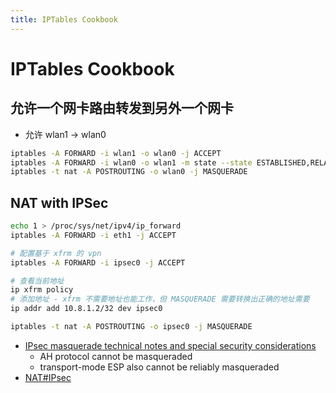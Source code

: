 ```yaml
---
title: IPTables Cookbook
---
```


# IPTables Cookbook


## 允许一个网卡路由转发到另外一个网卡

* 允许 wlan1 -> wlan0

```bash
iptables -A FORWARD -i wlan1 -o wlan0 -j ACCEPT
iptables -A FORWARD -i wlan0 -o wlan1 -m state --state ESTABLISHED,RELATED -j ACCEPT
iptables -t nat -A POSTROUTING -o wlan0 -j MASQUERADE
```

## NAT with IPSec

```bash
echo 1 > /proc/sys/net/ipv4/ip_forward
iptables -A FORWARD -i eth1 -j ACCEPT

# 配置基于 xfrm 的 vpn
iptables -A FORWARD -i ipsec0 -j ACCEPT

# 查看当前地址
ip xfrm policy
# 添加地址 - xfrm 不需要地址也能工作，但 MASQUERADE 需要转换出正确的地址需要
ip addr add 10.8.1.2/32 dev ipsec0

iptables -t nat -A POSTROUTING -o ipsec0 -j MASQUERADE
```

* [IPsec masquerade technical notes and special security considerations](https://tldp.org/HOWTO/VPN-Masquerade-HOWTO-6.html)
  * AH protocol cannot be masqueraded
  * transport-mode ESP also cannot be reliably masqueraded
* [NAT#IPsec](https://en.wikipedia.org/wiki/NAT_traversal#IPsec)
